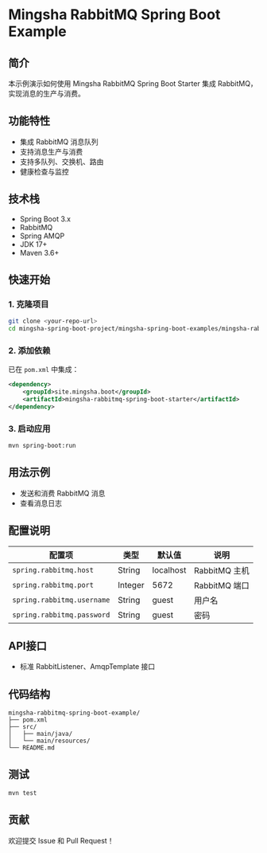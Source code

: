 # Mingsha RabbitMQ Spring Boot Example

## 简介

本示例演示如何使用 Mingsha RabbitMQ Spring Boot Starter 集成 RabbitMQ，实现消息的生产与消费。

## 功能特性

- 集成 RabbitMQ 消息队列
- 支持消息生产与消费
- 支持多队列、交换机、路由
- 健康检查与监控

## 技术栈

- Spring Boot 3.x
- RabbitMQ
- Spring AMQP
- JDK 17+
- Maven 3.6+

## 快速开始

### 1. 克隆项目

```bash
git clone <your-repo-url>
cd mingsha-spring-boot-project/mingsha-spring-boot-examples/mingsha-rabbitmq-spring-boot-example
```

### 2. 添加依赖

已在 `pom.xml` 中集成：

```xml
<dependency>
    <groupId>site.mingsha.boot</groupId>
    <artifactId>mingsha-rabbitmq-spring-boot-starter</artifactId>
</dependency>
```

### 3. 启动应用

```bash
mvn spring-boot:run
```

## 用法示例

- 发送和消费 RabbitMQ 消息
- 查看消息日志

## 配置说明

| 配置项 | 类型 | 默认值 | 说明 |
|--------|------|--------|------|
| `spring.rabbitmq.host` | String | localhost | RabbitMQ 主机 |
| `spring.rabbitmq.port` | Integer | 5672 | RabbitMQ 端口 |
| `spring.rabbitmq.username` | String | guest | 用户名 |
| `spring.rabbitmq.password` | String | guest | 密码 |

## API接口

- 标准 RabbitListener、AmqpTemplate 接口

## 代码结构

```
mingsha-rabbitmq-spring-boot-example/
├── pom.xml
├── src/
│   ├── main/java/
│   └── main/resources/
└── README.md
```

## 测试

```bash
mvn test
```

## 贡献

欢迎提交 Issue 和 Pull Request！ 